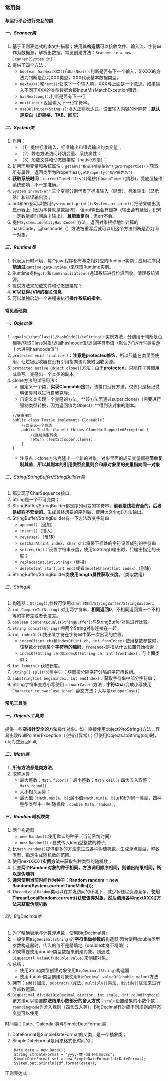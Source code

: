 ### 常用类
#### 与运行平台进行交互的类
##### 一、Scanner类
1. 基于正则表达式的本文扫描器；使用其**构造器**可以接收文件、输入流、字符串作为数据源，解析出数据。常见创建方法：`Scanner sc = new Scanner(System.in)`；
2. 提供了四个方法：
    * `boolean hasNextXXX()`和`hasNext()`:判断是否有下一个输入，带XXX的方法为判断是否为XXX类型，XXX代表基本数据类型。
    * `nextXXX()`和`next()`:获取下一个输入项，XXX与上面是一个意思。如果输入不同于XXX的类型数据会报InputMisMatchException错误。
    * `hasNextLong()`:判断是否有下一行
    * `nextLine()`:返回输入下一行字符串。
    * `useDelimiter(Sting s)`:填入正则表达式，设置输入内容的分隔符；**默认是空白（即空格、TAB、回车）**

##### 二、System类
1. 作用：
    * （1）提供标准输入、标准输出和错误输出的类变量；
    * （2）静态方法访问环境变量、系统属性；
    * （3）加载文件和动态链接库（native方法）；
2. 访问环境变量和系统属性：`getenv("指定环境变量名")`;`getProperties()`(获取所有属性，返回类型为Properties);`getProperty("指定属性名")`;
3. **获取系统时间**：`currentTimeMillis()`(毫秒)和`nanoTime()`(纳秒)，受底层操作系统影响，不一定准确。
4. `System.in/out/err`,三个变量分别代表了标准输入（键盘）、标准输出（显示器）和错误输出流；
5. out和err都可以使用`System.out.print()/System.err.print()`把结果输出到显示器上（因为本身就是数据流），但out输出会有缓存（输出会有延迟，积累一定数量或时间后才输出），**且能重定向**；但err不会。
6. 提供`System.identityHashCode()`方法，返回对象根据地址计算的hashCode，当hashcode（）方法被重写后就可以用这个方法判断是否为同一对象。

##### 三、Runtime类
1. 代表运行时环境，每个java程序都有与之相对应的Runtime实例；应用程序**只能通过**`Runtime.getRuntime()`来获取Runtime实例。
2. Runtime提供`gc()`和`runFinalization()`通知系统进行垃圾回收、清理系统资源。
3. 提供方法来加载文件和动态链接库？
4. **可以获得JVM的相关信息**。
5. 可以单独启动一个进程来执行**操作系统的指令**。

#### 常见基础类
##### 一、Object类
1. `equals()/getClass()/hashCode()/toString()`:实例方法，分别用于判断是否相等/获取Class对象/返回hashcode值/返回字符串值（默认为“运行时类名@十六进制hashcode值”）
2. `protected void finalize()`：**注意是protected修饰**，所以只能在类里面使用，让垃圾回收器在没有引用指向该对象时回收资源。
3. `protected native Object clone()`方法：由于**protected**，只能在子类调用或重写。克隆出一个本类的副本。
4. clone方法的详细用法：
    * 自定义一个类，**实现Cloneable接口**，该接口没有方法，仅仅只是标记说明该类可以进行自我克隆;
    * 自定义类实现一个克隆的方法，**该方法里通过super.clone()（需要进行强制类型转换，因为返回值为Object）**得到该对象的副本。
    ```
    //继承接口
    public class TestSc implements Cloneable{
        //自定义一个方法
        public TestSc clone() throws CloneNotSupportedException {
            //强制类型转换
            return (TestSc)super.clone();
        }
    }
    ```
    * 注意点：clone方法克隆出一个新的对象，对象里面的成员变量都是**简单复制其值**，**所以其副本的引用类型变量则会和原对象里的变量指向同一对象**

###### 二、String/StringBuffer/StringBuilder类
1. 都实现了CharSequence接口。
2. String是一个不可变类；
3. StringBuffer/StringBuilder都是序列可变的字符串，**前者是线程安全的，后者是线程不安全的**。生成最终想要的序列后，使用toString()方法输出。
4. StringBuffer/StringBuilder有一下方法改变字符串
    * `append()`（追加）
    * `insert()`（插入）
    * `reverse()`（反转）
    * `setCharAt(int index, char ch)`:将某下标处的字符设置成别的字符串
    * `setLength()`：设置字符串长度，使用toString()输出时，只输出指定的长度；
    * `replace(int,int,String)`（替换）
    * `delete(int start,int end)`或者`deleteCharAt(int index)`（删除）
5. StringBuffer/StringBuilder类**使用length属性获取长度**。（类似数组）

###### 三、String类
1. 构造器：`String()`,参数可使用`char[]数组/StringBuffer/StringBuilder`。
2. `int CompareTo(String)`:对比两字符串，**相同返回0**，不相同返回第一个不相等的字符差或者长度差。
3. `boolean contentEquals(StringBuffer)`:与StringBuffer对象进行比较。
4. `String concat(String)`:将两个String对象连接在一起。
5. `int indexOf()`:找出某字符在字符串中第一次出现的位置。
    * `indexOf(int ch)和indexOf(int ch, int fromIndex)`:使用整数参数时，该整数`ch`代表某个**字符串的编码**，`fromIndex`是指从什么位置开始检索；
    * `indexOf(String ch)和indexOf(String ch, int fromIndex)`：与上面类似；
6. `int length()`:获取长度。
7. `String[] split(分隔字符)`：获取按分隔字符分隔的字符串数组。
8. `substring(int beginIndex, int endIndex)`：获取字符串中部分字符串；
9. String字符串变成小写使用`toLowerCase()`方法；**字符Char**变成小写使用`Character.toLowerCase（char）`静态方法；大写是`toUpperCase()`

#### 常见工具类
##### 一、Objects工具类
提供一些**空指针安全的方法**操作对象。如：直接使用object的toString()方法，容易出现NullPointerException（空指针异常）；但使用Objects.toString(obj)时，obj为空返回null;

##### 二、Math类
1. **所有方法都是类方法**。
2. 取整运算：
    * 最大整数：`Math.floor()`；最小整数：`Math.ceil()`;四舍五入取整：`Math.round()`
    * 大小相关运算：
    * 最大值：`Math.max(a, b)`;最小值:`Math.min(a, b)`,a和b为同一类型，四种整型类型中一种;随机数：`double Math.random()`;

##### 三、Random随机数类
1. 两个构造器
    * `new Random()`:使用默认的种子（当前系统时间）
    * `new Random(1L)`:显式传入long型整数的种子;
2. 比`Math.random()`提供更多的方法来生成各种伪随机数，生成浮点类型，整数类型，指定生成随机数的范围。
3. 使用nextXXX()**实例方法**来获取各种类型的随机数；
4. 只要**两个Random对象的种子相同，方法调用顺序相同，则输出结果相同，所以是伪随机**
5. **通常使用当前时间作为种子：Random random = new Random(System.currentTimeMillis());**
6. `ThreadLocalRandom`类可以在并发访问的环境下，减少多线程资源竞争。**使用ThreadLocalRandom.current()获取该类对象，然后调用各种nextXXX()方法来获取伪随机数**

###### 四、BigDecimal类
1. 为了精确表示与计算浮点数，使用BigDecimal类;
2. 一般使用`BigDecimal(String)`的**字符串做参数的**构造器,因为使用double类型参数构造器时，传入的值不是精确地（double本身不精确）；
3. 如果需要使用double类型数据来创建对象，则通过`BigDecimal.valueOf(double value)`来创建对象。
4. 总结：
    * 使用String类型创建对象使用`BigDecimal(String)`构造器
    * 使用double类型创建对象使用`BigDecimal.valueOf(double value)`方法
5. 拥有：`add()`加法、`subtract()`减法、`multiply()`乘法、`divide()`除法来进行浮点数运算。
6. `BigDecimal divide(BigDecimal divisor, int scale, int roundingMode)`该方法可以设置**除法结果小数部分的舍入方式**；`scale`设置结果的小数个数；`roundingMode`为舍入规则（四舍五入等），BigDecimal有对应不同规则的静态变量可以使用


时间类：Date、Calendar类与SimpleDateFormat类
1. DateFormat是SimpleDateFormat的父类，是一个抽象类；
2. SimpleDateFormat是用来格式化时间的；
```
    Date date = new Date();
    String strDateFormat = "yyyy-MM-dd HH:mm:ss";
    SimpleDateFormat sdf = new SimpleDateFormat(strDateFormat);
    System.out.println(sdf.format(date));
```

正则表达式：
